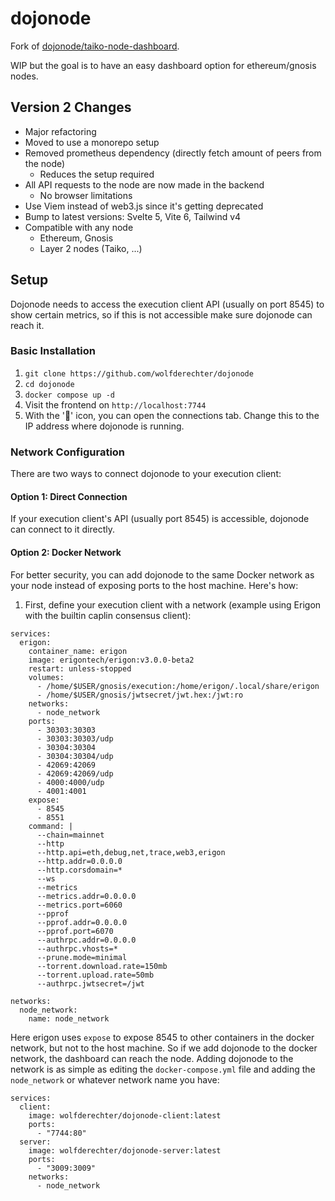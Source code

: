 # dojonode

Fork of [dojonode/taiko-node-dashboard](https://github.com/dojonode/taiko-node-dashboard).

WIP but the goal is to have an easy dashboard option for ethereum/gnosis nodes.

## Version 2 Changes

- Major refactoring
- Moved to use a monorepo setup
- Removed prometheus dependency (directly fetch amount of peers from the node)
  - Reduces the setup required
- All API requests to the node are now made in the backend
  - No browser limitations
- Use Viem instead of web3.js since it's getting deprecated
- Bump to latest versions: Svelte 5, Vite 6, Tailwind v4
- Compatible with any node
  - Ethereum, Gnosis
  - Layer 2 nodes (Taiko, ...)

## Setup

Dojonode needs to access the execution client API (usually on port 8545) to show certain metrics, so if this is not accessible make sure dojonode can reach it.

### Basic Installation

1. `git clone https://github.com/wolfderechter/dojonode`
2. `cd dojonode`
3. `docker compose up -d`
4. Visit the frontend on `http://localhost:7744`
5. With the '📡' icon, you can open the connections tab. Change this to the IP address where dojonode is running.

### Network Configuration

There are two ways to connect dojonode to your execution client:

#### Option 1: Direct Connection

If your execution client's API (usually port 8545) is accessible, dojonode can connect to it directly.

#### Option 2: Docker Network

For better security, you can add dojonode to the same Docker network as your node instead of exposing ports to the host machine. Here's how:

1. First, define your execution client with a network (example using Erigon with the builtin caplin consensus client):

```docker
services:
  erigon:
    container_name: erigon
    image: erigontech/erigon:v3.0.0-beta2
    restart: unless-stopped
    volumes:
      - /home/$USER/gnosis/execution:/home/erigon/.local/share/erigon
      - /home/$USER/gnosis/jwtsecret/jwt.hex:/jwt:ro
    networks:
      - node_network
    ports:
      - 30303:30303
      - 30303:30303/udp
      - 30304:30304
      - 30304:30304/udp
      - 42069:42069
      - 42069:42069/udp
      - 4000:4000/udp
      - 4001:4001
    expose:
      - 8545
      - 8551
    command: |
      --chain=mainnet
      --http
      --http.api=eth,debug,net,trace,web3,erigon
      --http.addr=0.0.0.0
      --http.corsdomain=*
      --ws
      --metrics
      --metrics.addr=0.0.0.0
      --metrics.port=6060
      --pprof
      --pprof.addr=0.0.0.0
      --pprof.port=6070
      --authrpc.addr=0.0.0.0
      --authrpc.vhosts=*
      --prune.mode=minimal
      --torrent.download.rate=150mb
      --torrent.upload.rate=50mb
      --authrpc.jwtsecret=/jwt

networks:
  node_network:
    name: node_network
```

Here erigon uses `expose` to expose 8545 to other containers in the docker network, but not to the host machine. So if we add dojonode to the docker network, the dashboard can reach the node. Adding dojonode to the network is as simple as editing the `docker-compose.yml` file and adding the `node_network` or whatever network name you have:

```docker
services:
  client:
    image: wolfderechter/dojonode-client:latest
    ports:
      - "7744:80"
  server:
    image: wolfderechter/dojonode-server:latest
    ports:
      - "3009:3009"
    networks:
      - node_network
```
